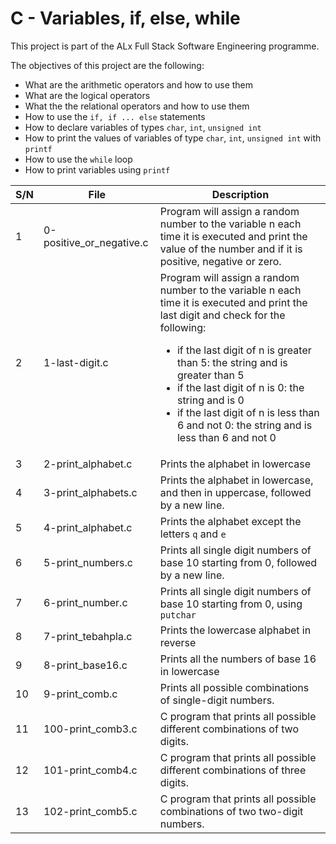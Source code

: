 # C - Variables, if, else, while

This project is part of the ALx Full Stack Software Engineering programme.

The objectives of this project are the following:

- What are the arithmetic operators and how to use them
- What are the logical operators
- What the the relational operators and how to use them
- How to use the `if, if ... else` statements
- How to declare variables of types `char`, `int`, `unsigned int`
- How to print the values of variables of type `char`, `int`, `unsigned int` with `printf`
- How to use the `while` loop
- How to print variables using `printf`

| S/N | File | Description |
| --- | ---------- | ----------------- |
| 1 | 0-positive_or_negative.c |  Program will assign a random number to the variable n each time it is executed and print the value of the number and if it is positive, negative or zero. |
| 2 | 1-last-digit.c | Program will assign a random number to the variable n each time it is executed and print the last digit and check for the following:<ul><li>if the last digit of n is greater than 5: the string and is greater than 5</li><li>if the last digit of n is 0: the string and is 0</li><li>if the last digit of n is less than 6 and not 0: the string and is less than 6 and not 0</li></ul> |
| 3 | 2-print_alphabet.c | Prints the alphabet in lowercase |
| 4 | 3-print_alphabets.c | Prints the alphabet in lowercase, and then in uppercase, followed by a new line. |
| 5 | 4-print_alphabet.c | Prints the alphabet except the letters `q` and `e` |
| 6 | 5-print_numbers.c | Prints all single digit numbers of base 10 starting from 0, followed by a new line. |
| 7 | 6-print_number.c | Prints all single digit numbers of base 10 starting from 0, using `putchar`|
| 8 | 7-print_tebahpla.c |  Prints the lowercase alphabet in reverse |
| 9 | 8-print_base16.c | Prints all the numbers of base 16 in lowercase |
| 10 | 9-print_comb.c | Prints all possible combinations of single-digit numbers. |
| 11 | 100-print_comb3.c | C program that prints all possible different combinations of two digits. |
| 12 | 101-print_comb4.c | C program that prints all possible different combinations of three digits. |
| 13 | 102-print_comb5.c | C program that prints all possible combinations of two two-digit numbers. | 

